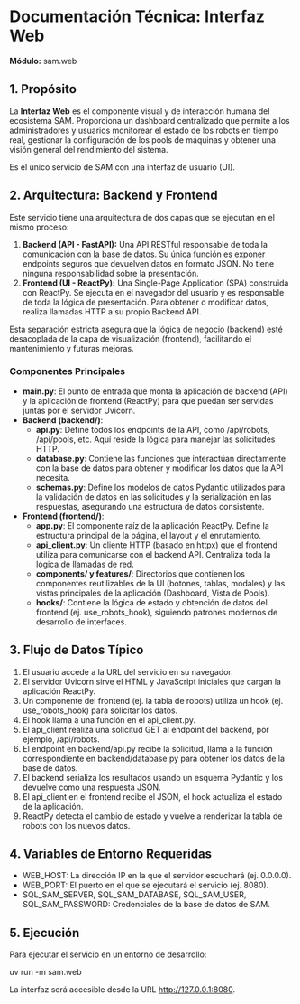 # **Documentación Técnica: Interfaz Web**

**Módulo:** sam.web

## **1\. Propósito**

La **Interfaz Web** es el componente visual y de interacción humana del ecosistema SAM. Proporciona un dashboard centralizado que permite a los administradores y usuarios monitorear el estado de los robots en tiempo real, gestionar la configuración de los pools de máquinas y obtener una visión general del rendimiento del sistema.

Es el único servicio de SAM con una interfaz de usuario (UI).

## **2\. Arquitectura: Backend y Frontend**

Este servicio tiene una arquitectura de dos capas que se ejecutan en el mismo proceso:

1. **Backend (API \- FastAPI):** Una API RESTful responsable de toda la comunicación con la base de datos. Su única función es exponer endpoints seguros que devuelven datos en formato JSON. No tiene ninguna responsabilidad sobre la presentación.  
2. **Frontend (UI \- ReactPy):** Una Single-Page Application (SPA) construida con ReactPy. Se ejecuta en el navegador del usuario y es responsable de toda la lógica de presentación. Para obtener o modificar datos, realiza llamadas HTTP a su propio Backend API.

Esta separación estricta asegura que la lógica de negocio (backend) esté desacoplada de la capa de visualización (frontend), facilitando el mantenimiento y futuras mejoras.

### **Componentes Principales**

* **main.py**: El punto de entrada que monta la aplicación de backend (API) y la aplicación de frontend (ReactPy) para que puedan ser servidas juntas por el servidor Uvicorn.  
* **Backend (backend/)**:  
  * **api.py**: Define todos los endpoints de la API, como /api/robots, /api/pools, etc. Aquí reside la lógica para manejar las solicitudes HTTP.  
  * **database.py**: Contiene las funciones que interactúan directamente con la base de datos para obtener y modificar los datos que la API necesita.  
  * **schemas.py**: Define los modelos de datos Pydantic utilizados para la validación de datos en las solicitudes y la serialización en las respuestas, asegurando una estructura de datos consistente.  
* **Frontend (frontend/)**:  
  * **app.py**: El componente raíz de la aplicación ReactPy. Define la estructura principal de la página, el layout y el enrutamiento.  
  * **api\_client.py**: Un cliente HTTP (basado en httpx) que el frontend utiliza para comunicarse con el backend API. Centraliza toda la lógica de llamadas de red.  
  * **components/ y features/**: Directorios que contienen los componentes reutilizables de la UI (botones, tablas, modales) y las vistas principales de la aplicación (Dashboard, Vista de Pools).  
  * **hooks/**: Contiene la lógica de estado y obtención de datos del frontend (ej. use\_robots\_hook), siguiendo patrones modernos de desarrollo de interfaces.

## **3\. Flujo de Datos Típico**

1. El usuario accede a la URL del servicio en su navegador.  
2. El servidor Uvicorn sirve el HTML y JavaScript iniciales que cargan la aplicación ReactPy.  
3. Un componente del frontend (ej. la tabla de robots) utiliza un hook (ej. use\_robots\_hook) para solicitar los datos.  
4. El hook llama a una función en el api\_client.py.  
5. El api\_client realiza una solicitud GET al endpoint del backend, por ejemplo, /api/robots.  
6. El endpoint en backend/api.py recibe la solicitud, llama a la función correspondiente en backend/database.py para obtener los datos de la base de datos.  
7. El backend serializa los resultados usando un esquema Pydantic y los devuelve como una respuesta JSON.  
8. El api\_client en el frontend recibe el JSON, el hook actualiza el estado de la aplicación.  
9. ReactPy detecta el cambio de estado y vuelve a renderizar la tabla de robots con los nuevos datos.

## **4\. Variables de Entorno Requeridas**

* WEB\_HOST: La dirección IP en la que el servidor escuchará (ej. 0.0.0.0).  
* WEB\_PORT: El puerto en el que se ejecutará el servicio (ej. 8080).  
* SQL\_SAM\_SERVER, SQL\_SAM\_DATABASE, SQL\_SAM\_USER, SQL\_SAM\_PASSWORD: Credenciales de la base de datos de SAM.

## **5\. Ejecución**

Para ejecutar el servicio en un entorno de desarrollo:

uv run \-m sam.web

La interfaz será accesible desde la URL http://127.0.0.1:8080.